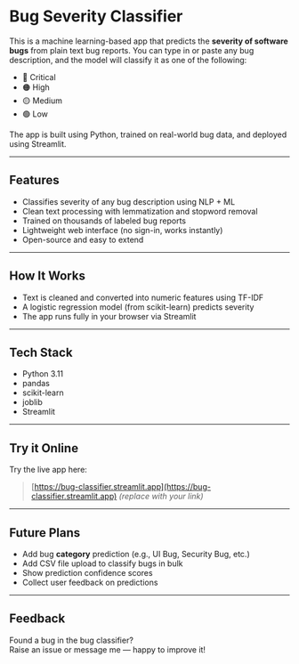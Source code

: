 # Bug Severity Classifier 

This is a machine learning-based app that predicts the **severity of software bugs** from plain text bug reports. You can type in or paste any bug description, and the model will classify it as one of the following:

- 🔴 Critical  
- 🟠 High  
- 🟡 Medium  
- 🟢 Low

The app is built using Python, trained on real-world bug data, and deployed using Streamlit.

---

##  Features

- Classifies severity of any bug description using NLP + ML
- Clean text processing with lemmatization and stopword removal
- Trained on thousands of labeled bug reports
- Lightweight web interface (no sign-in, works instantly)
- Open-source and easy to extend

---

##  How It Works

- Text is cleaned and converted into numeric features using TF-IDF
- A logistic regression model (from scikit-learn) predicts severity
- The app runs fully in your browser via Streamlit

---

##  Tech Stack

- Python 3.11  
- pandas  
- scikit-learn  
- joblib  
- Streamlit  

---

##  Try it Online

Try the live app here:  
> [https://bug-classifier.streamlit.app](https://bug-classifier.streamlit.app) *(replace with your link)*

---

##  Future Plans

- Add bug **category** prediction (e.g., UI Bug, Security Bug, etc.)
- Add CSV file upload to classify bugs in bulk
- Show prediction confidence scores
- Collect user feedback on predictions

---

##  Feedback

Found a bug in the bug classifier?  
Raise an issue or message me — happy to improve it!


